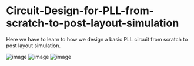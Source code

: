 # Circuit-Design-for-PLL-from-scratch-to-post-layout-simulation
Here we have to learn to how we design a basic PLL circuit from scratch to post layout simulation.

![image](https://user-images.githubusercontent.com/67455761/127774410-63873540-d18c-4df7-bcd3-3c99e8342243.png)
![image](https://user-images.githubusercontent.com/67455761/127776158-1fde4ddc-f5f6-4931-8546-be3689f09fbd.png)
![image](https://user-images.githubusercontent.com/67455761/127776206-67bc2a17-cde5-4ab2-ad36-7f0ef047573a.png)
